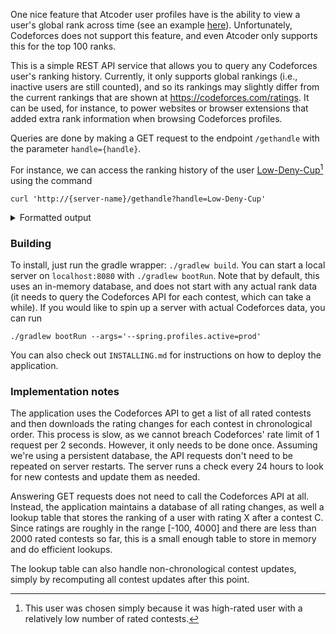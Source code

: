 One nice feature that Atcoder user profiles have is the ability to view a user's global rank across time (see an example [here](https://atcoder.jp/users/ksun48?graph=rank)).
Unfortunately, Codeforces does not support this feature, and even Atcoder only supports this for the top 100 ranks.

This is a simple REST API service that allows you to query any Codeforces user's ranking history.
Currently, it only supports global rankings (i.e., inactive users are still counted), and so its rankings may slightly differ from the current rankings that are shown at https://codeforces.com/ratings.
It can be used, for instance, to power websites or browser extensions that added extra rank information when browsing Codeforces profiles.

Queries are done by making a GET request to the endpoint `/gethandle` with the parameter `handle={handle}`.

For instance, we can access the ranking history of the user [Low-Deny-Cup](https://codeforces.com/profile/Low-Deny-Cup)[^1] using the command

```
curl 'http://{server-name}/gethandle?handle=Low-Deny-Cup'
```

[^1]: This user was chosen simply because it was high-rated user with a relatively low number of rated contests.

<details>
  <summary>Formatted output</summary>

  ```json
  [
  {
    "contest" : {
      "id" : 1821,
      "startTime" : 1682001300
    },
    "rank" : 335577,
    "rating" : 989
  },
  {
    "contest" : {
      "id" : 1822,
      "startTime" : 1682346900
    },
    "rank" : 67930,
    "rating" : 1576
  },
  {
    "contest" : {
      "id" : 1823,
      "startTime" : 1682606100
    },
    "rank" : 11201,
    "rating" : 2068
  },
  {
    "contest" : {
      "id" : 1826,
      "startTime" : 1683297300
    },
    "rank" : 6009,
    "rating" : 2174
  },
  {
    "contest" : {
      "id" : 1824,
      "startTime" : 1683547500
    },
    "rank" : 2126,
    "rating" : 2373
  },
  {
    "contest" : {
      "id" : 1827,
      "startTime" : 1684074900
    },
    "rank" : 503,
    "rating" : 2656
  },
  {
    "contest" : {
      "id" : 1830,
      "startTime" : 1685284500
    },
    "rank" : 528,
    "rating" : 2650
  },
  {
    "contest" : {
      "id" : 1835,
      "startTime" : 1687098900
    },
    "rank" : 215,
    "rating" : 2837
  },
  {
    "contest" : {
      "id" : 1842,
      "startTime" : 1687615500
    },
    "rank" : 227,
    "rating" : 2820
  },
  {
    "contest" : {
      "id" : 1844,
      "startTime" : 1689086100
    },
    "rank" : 197,
    "rating" : 2856
  },
  {
    "contest" : {
      "id" : 1852,
      "startTime" : 1690122900
    },
    "rank" : 129,
    "rating" : 2965
  },
  {
    "contest" : {
      "id" : 1854,
      "startTime" : 1690641300
    },
    "rank" : 142,
    "rating" : 2944
  },
  {
    "contest" : {
      "id" : 1863,
      "startTime" : 1693406100
    },
    "rank" : 167,
    "rating" : 2913
  },
  {
    "contest" : {
      "id" : 1868,
      "startTime" : 1694354700
    },
    "rank" : 125,
    "rating" : 2996
  },
  {
    "contest" : {
      "id" : 1870,
      "startTime" : 1695047700
    },
    "rank" : 74,
    "rating" : 3079
  },
  {
    "contest" : {
      "id" : 1898,
      "startTime" : 1700404500
    },
    "rank" : 66,
    "rating" : 3079
  }
]
  ```

</details>

### Building

To install, just run the gradle wrapper: `./gradlew build`.
You can start a local server on `localhost:8080` with `./gradlew bootRun`. Note that by default, this uses an in-memory database, and does not start with any actual rank data (it needs to query the Codeforces API for each contest, which can take a while).
If you would like to spin up a server with actual Codeforces data, you can run 
```
./gradlew bootRun --args='--spring.profiles.active=prod'
```

You can also check out `INSTALLING.md` for instructions on how to deploy the application.

### Implementation notes

The application uses the Codeforces API to get a list of all rated contests and then downloads the rating changes for each contest in chronological order. This process is slow, as we cannot breach Codeforces' rate limit of 1 request per 2 seconds.
However, it only needs to be done once.
Assuming we're using a persistent database, the API requests don't need to be repeated on server restarts.
The server runs a check every 24 hours to look for new contests and update them as needed.

Answering GET requests does not need to call the Codeforces API at all.
Instead, the application maintains a database of all rating changes, as well a lookup table that stores the ranking of a user with rating X after a contest C.
Since ratings are roughly in the range [-100, 4000] and there are less than 2000 rated contests so far, this is a small enough table to store in memory and do efficient lookups.

The lookup table can also handle non-chronological contest updates, simply by recomputing all contest updates after this point.